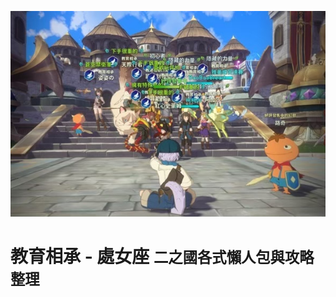 <!-- background image -->
![First King](figures/landpage/first_king_ko.jpg)

# 教育相承 - 處女座 <small>二之國各式懶人包與攻略整理</small>